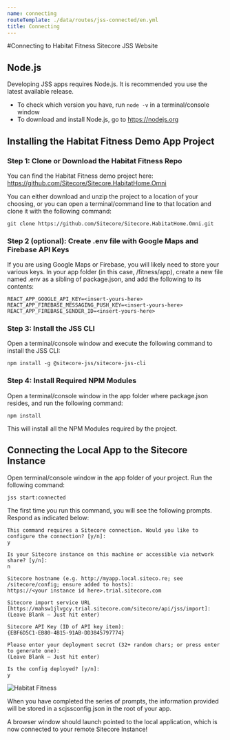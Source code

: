 ```yaml
---
name: connecting
routeTemplate: ./data/routes/jss-connected/en.yml
title: Connecting
---
```


#Connecting to Habitat Fitness Sitecore JSS Website

## Node.js
Developing JSS apps requires Node.js. It is recommended you use the latest available release.

- To check which version you have, run  `node -v`  in a terminal/console window
- To download and install Node.js, go to https://nodejs.org 

## Installing the Habitat Fitness Demo App Project

### Step 1: Clone or Download the Habitat Fitness Repo 
You can find the Habitat Fitness demo project here:
https://github.com/Sitecore/Sitecore.HabitatHome.Omni

You can either download and unzip the project to a location of your choosing, or you can open a terminal/command line to that location and clone it with the following command:

```text
git clone https://github.com/Sitecore/Sitecore.HabitatHome.Omni.git
```

### Step 2 (optional): Create .env file with Google Maps and Firebase API Keys 
If you are using Google Maps or Firebase, you will likely need to store your various keys. In your app folder (in this case, /fitness/app), create a new file named .env as a sibling of package.json, and add the following to its contents:

```text
REACT_APP_GOOGLE_API_KEY=<insert-yours-here>
REACT_APP_FIREBASE_MESSAGING_PUSH_KEY=<insert-yours-here>
REACT_APP_FIREBASE_SENDER_ID=<insert-yours-here>
```

### Step 3: Install the JSS CLI
Open a terminal/console window and execute the following command to install the JSS CLI:
```text
npm install -g @sitecore-jss/sitecore-jss-cli
```
### Step 4:	Install Required NPM Modules
Open a terminal/console window in the app folder where package.json resides, and run the following command:

```text
npm install
```

This will install all the NPM Modules required by the project. 

## Connecting the Local App to the Sitecore Instance
Open terminal/console window in the app folder of your project. Run the following command:

```text
jss start:connected
```

The first time you run this command, you will see the following prompts. Respond as indicated below:

```text
This command requires a Sitecore connection. Would you like to configure the connection? [y/n]: 
y

Is your Sitecore instance on this machine or accessible via network share? [y/n]: 
n

Sitecore hostname (e.g. http://myapp.local.siteco.re; see /sitecore/config; ensure added to hosts): 
https://<your instance id here>.trial.sitecore.com 

Sitecore import service URL [https://mahsw1jlvgcy.trial.sitecore.com/sitecore/api/jss/import]:
(Leave Blank – Just hit enter)

Sitecore API Key (ID of API key item):
{EBF6D5C1-EB80-4B15-91AB-DD3845797774}

Please enter your deployment secret (32+ random chars; or press enter to generate one):
(Leave Blank – Just hit enter)

Is the config deployed? [y/n]: 
y
```

  <div class="row">
    <div class="col-md-6"> 
      <p>
      <img src="/assets/img/ConnectingToFitness.jpg" alt="Habitat Fitness"></p>
    </div>
    <div class="col-md-6"> 
      <p>When you have completed the series of prompts, the information provided will be stored in a scjssconfig.json in the root of your app. </p>
      <p>A browser window should launch pointed to the local application, which is now connected to your remote Sitecore Instance!</p>
    </div>    
  </div>



